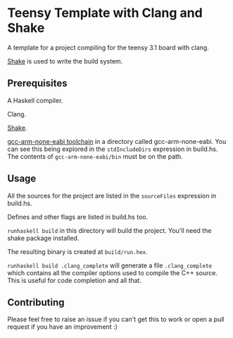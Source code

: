 # Teensy Template with Clang and Shake

A template for a project compiling for the teensy 3.1 board with clang.

[Shake][shake] is used to write the build system.

## Prerequisites

A Haskell compiler.

Clang.

[Shake][shake hackage].

[gcc-arm-none-eabi toolchain][gcc-arm-none-eabi] in a directory called gcc-arm-none-eabi. You can see this being explored in the `stdIncludeDirs` expression in build.hs. The contents of `gcc-arm-none-eabi/bin` must be on the path.

## Usage

All the sources for the project are listed in the `sourceFiles` expression in build.hs.

Defines and other flags are listed in build.hs too.

`runhaskell build` in this directory will build the project. You'll need the shake package installed.

The resulting binary is created at `build/run.hex`.

`runhaskell build .clang_complete` will generate a file `.clang_complete` which contains all the compiler options used to compile the C++ source. This is useful for code completion and all that.

## Contributing

Please feel free to raise an issue if you can't get this to work or open a pull request if you have an improvement :)


[shake]: https://github.com/ndmitchell/shake
[shake hackage]: https://hackage.haskell.org/package/shake
[gcc-arm-none-eabi]: https://launchpad.net/gcc-arm-embedded/+download
